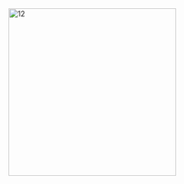 <img width="329" alt="12" src="https://github.com/Sunmarli/MvvmAppSql/assets/118188337/bc9365f7-815b-499e-beca-e8874728b366">
